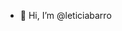 - 👋 Hi, I’m @leticiabarro

<!---
leticiabarro/leticiabarro is a ✨ special ✨ repository because its `README.md` (this file) appears on your GitHub profile.
You can click the Preview link to take a look at your changes.
--->
